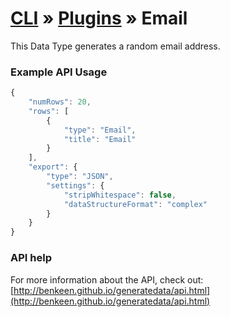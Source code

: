 # [CLI](../../../../../cli/README.md) &raquo; [Plugins](../../../../../cli/PLUGINS.md) &raquo; Email

This Data Type generates a random email address. 


### Example API Usage

```javascript
{
    "numRows": 20,
    "rows": [
        {
            "type": "Email",
            "title": "Email"
        }
    ],
    "export": {
        "type": "JSON",
        "settings": {
            "stripWhitespace": false,
            "dataStructureFormat": "complex"
        }
    }
}
```
 
### API help

For more information about the API, check out:
[http://benkeen.github.io/generatedata/api.html](http://benkeen.github.io/generatedata/api.html)
